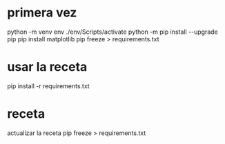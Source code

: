 # primera vez
python -m venv env
./env/Scripts/activate
python -m pip install --upgrade pip
pip install matplotlib
pip freeze > requirements.txt

# usar la receta
pip install -r requirements.txt

# receta
actualizar la receta
pip freeze > requirements.txt






